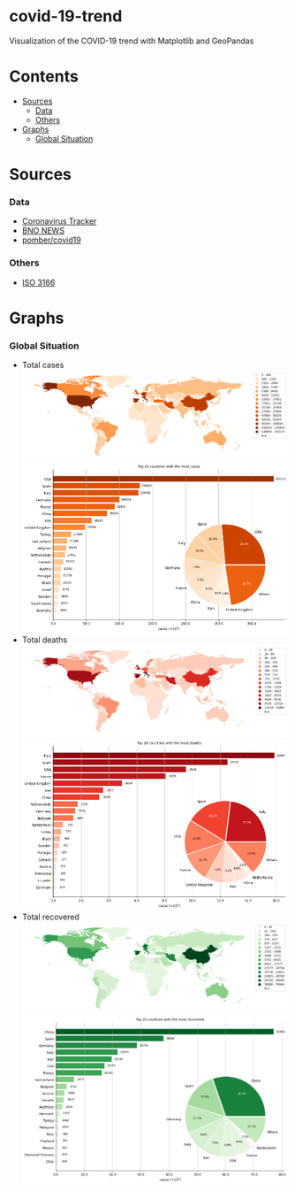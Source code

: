 # covid-19-trend

Visualization of the COVID-19 trend with Matplotlib and GeoPandas

# Contents
- [Sources](#sources)
  - [Data](#data)
  -	[Others](#others)
- [Graphs](#graphs)
  - [Global Situation](#global-situation)
# Sources
### Data
- [Coronavirus Tracker](https://thevirustracker.com/)
- [BNO NEWS](https://bnonews.com/index.php/2020/04/the-latest-coronavirus-cases/)
- [pomber/covid19](https://github.com/pomber/covid19)
### Others
- [ISO 3166](https://www.iso.org/glossary-for-iso-3166.html)
# Graphs
### Global Situation
- Total cases
![cases](global/cases_map.png)
![cases](global/cases.png)
- Total deaths
![deaths](global/deaths_map.png)
![cases](global/deaths.png)
- Total recovered
![recovered](global/recovered_map.png)
![recovered](global/recovered.png)